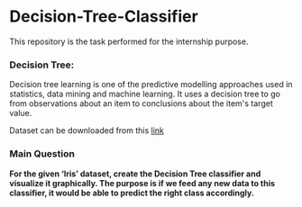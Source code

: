 # Decision-Tree-Classifier
This repository is the task performed for the internship purpose.
### Decision Tree: 
Decision tree learning is one of the predictive modelling approaches used in statistics, data mining and machine learning. It uses a decision tree to go from observations about an item to conclusions about the item's target value.


Dataset can be downloaded from this <a href="https://raw.githubusercontent.com/SoleCodr/Decision-Tree-Classifier/master/Iris.csv?token=AGEY7MGUGX5223WD3DLVXWC7HFVMG">link</a>

### Main Question
<b>For the given ‘Iris’ dataset, create the Decision Tree classifier and visualize it graphically. The purpose is if we feed any new data to this classifier, it would be able to predict the right class accordingly. </b>
